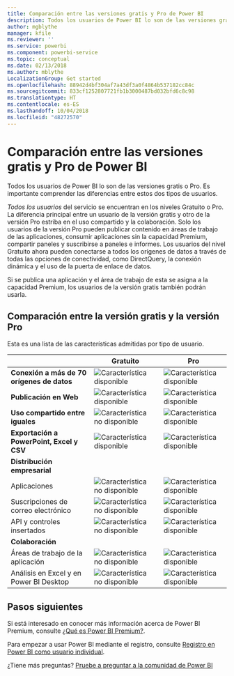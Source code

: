 ```yaml
---
title: Comparación entre las versiones gratis y Pro de Power BI
description: Todos los usuarios de Power BI lo son de las versiones gratis o Pro. Es importante comprender las diferencias entre estos dos tipos de usuarios.
author: mgblythe
manager: kfile
ms.reviewer: ''
ms.service: powerbi
ms.component: powerbi-service
ms.topic: conceptual
ms.date: 02/13/2018
ms.author: mblythe
LocalizationGroup: Get started
ms.openlocfilehash: 88942d4bf304af7a43df3a0f4864b537182cc84c
ms.sourcegitcommit: 833cf1252807721fb1b3000487bd032bfd6c8c98
ms.translationtype: HT
ms.contentlocale: es-ES
ms.lasthandoff: 10/04/2018
ms.locfileid: "48272570"
---
```

# <a name="power-bi-free-vs-pro"></a>Comparación entre las versiones gratis y Pro de Power BI

Todos los usuarios de Power BI lo son de las versiones gratis o Pro. Es importante comprender las diferencias entre estos dos tipos de usuarios.

*Todos los usuarios* del servicio se encuentran en los niveles Gratuito o Pro. La diferencia principal entre un usuario de la versión gratis y otro de la versión Pro estriba en el uso compartido y la colaboración. Solo los usuarios de la versión Pro pueden publicar contenido en áreas de trabajo de las aplicaciones, consumir aplicaciones sin la capacidad Premium, compartir paneles y suscribirse a paneles e informes. Los usuarios del nivel Gratuito ahora pueden conectarse a todos los orígenes de datos a través de todas las opciones de conectividad, como DirectQuery, la conexión dinámica y el uso de la puerta de enlace de datos.

Si se publica una aplicación y el área de trabajo de esta se asigna a la capacidad Premium, los usuarios de la versión gratis también podrán usarla.

## <a name="free-vs-pro-comparison"></a>Comparación entre la versión gratis y la versión Pro
Esta es una lista de las características admitidas por tipo de usuario.

|  | Gratuito | Pro |
| --- | --- | --- |
| **Conexión a más de 70 orígenes de datos** |![Característica disponible](media/features-license-type/available.png) |![Característica disponible](media/features-license-type/available.png) |
| **Publicación en Web** |![Característica disponible](media/features-license-type/available.png) |![Característica disponible](media/features-license-type/available.png) |
| **Uso compartido entre iguales** |![Característica no disponible](media/features-license-type/not-available.png) |![Característica disponible](media/features-license-type/available.png) |
| **Exportación a PowerPoint, Excel y CSV** |![Característica disponible](media/features-license-type/available.png) |![Característica disponible](media/features-license-type/available.png) |
| **Distribución empresarial** | | |
| Aplicaciones |![Característica no disponible](media/features-license-type/not-available.png) |![Característica disponible](media/features-license-type/available.png) |
| Suscripciones de correo electrónico |![Característica no disponible](media/features-license-type/not-available.png) |![Característica disponible](media/features-license-type/available.png) |
| API y controles insertados |![Característica no disponible](media/features-license-type/not-available.png) |![Característica disponible](media/features-license-type/available.png) |
| **Colaboración** | | |
| Áreas de trabajo de la aplicación |![Característica no disponible](media/features-license-type/not-available.png) |![Característica disponible](media/features-license-type/available.png) |
| Análisis en Excel y en Power BI Desktop |![Característica no disponible](media/features-license-type/not-available.png) |![Característica disponible](media/features-license-type/available.png) |

## <a name="next-steps"></a>Pasos siguientes

Si está interesado en conocer más información acerca de Power BI Premium, consulte [¿Qué es Power BI Premium?](service-premium.md).

Para empezar a usar Power BI mediante el registro, consulte [Registro en Power BI como usuario individual](service-self-service-signup-for-power-bi.md).

¿Tiene más preguntas? [Pruebe a preguntar a la comunidad de Power BI](https://community.powerbi.com/)